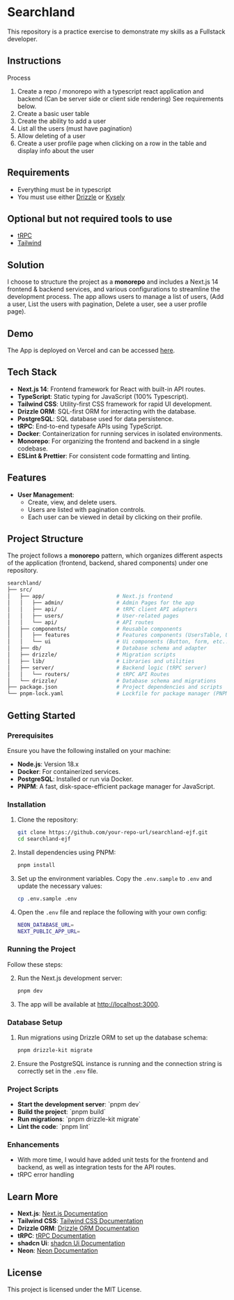# Searchland

This repository is a practice exercise to demonstrate my skills as a Fullstack developer.

## Instructions

Process

1. Create a repo / monorepo with a typescript react application and backend
   (Can be server side or client side rendering) See requirements below.
2. Create a basic user table
3. Create the ability to add a user
4. List all the users (must have pagination)
5. Allow deleting of a user
6. Create a user profile page when clicking on a row in the table and display info
   about the user

## Requirements

- Everything must be in typescript
- You must use either [Drizzle](https://orm.drizzle.team/) or [Kysely](https://kysely.dev/)

## Optional but not required tools to use

- [tRPC](https://trpc.io/)
- [Tailwind](https://tailwindcss.com/)

## Solution

I choose to structure the project as a **monorepo** and includes a Next.js 14 frontend & backend services, and various configurations to streamline the development process. The app allows users to manage a list of users, (Add a user, List the users with pagination, Delete a user, see a user profile page).

## Demo

The App is deployed on Vercel and can be accessed [here](https://searchland-ejf.vercel.app/).

## Tech Stack

- **Next.js 14**: Frontend framework for React with built-in API routes.
- **TypeScript**: Static typing for JavaScript (100% Typescript).
- **Tailwind CSS**: Utility-first CSS framework for rapid UI development.
- **Drizzle ORM**: SQL-first ORM for interacting with the database.
- **PostgreSQL**: SQL database used for data persistence.
- **tRPC**: End-to-end typesafe APIs using TypeScript.
- **Docker**: Containerization for running services in isolated environments.
- **Monorepo**: For organizing the frontend and backend in a single codebase.
- **ESLint & Prettier**: For consistent code formatting and linting.

## Features

- **User Management**:
  - Create, view, and delete users.
  - Users are listed with pagination controls.
  - Each user can be viewed in detail by clicking on their profile.

## Project Structure

The project follows a **monorepo** pattern, which organizes different aspects of the application (frontend, backend, shared components) under one repository.

```bash
searchland/
├── src/
│   ├── app/                       # Next.js frontend
│   │   ├── admin/                 # Admin Pages for the app
│   │   ├── api/                   # tRPC client API adapters
│   │   ├── users/                 # User-related pages
│   │   └── api/                   # API routes
│   ├── components/                # Reusable components
│   │   ├── features               # Features components (UsersTable, UserForm, etc...)
│   │   └── ui                     # Ui components (Button, form, etc...)
│   ├── db/                        # Database schema and adapter
│   ├── drizzle/                   # Migration scripts
│   ├── lib/                       # Libraries and utilities
│   ├── server/                    # Backend logic (tRPC server)
│   │   └── routers/               # tRPC API Routes
│   └── drizzle/                   # Database schema and migrations
├── package.json                   # Project dependencies and scripts
└── pnpm-lock.yaml                 # Lockfile for package manager (PNPM)
```

## Getting Started

### Prerequisites

Ensure you have the following installed on your machine:

- **Node.js**: Version 18.x
- **Docker**: For containerized services.
- **PostgreSQL**: Installed or run via Docker.
- **PNPM**: A fast, disk-space-efficient package manager for JavaScript.

### Installation

1. Clone the repository:

   ```bash
   git clone https://github.com/your-repo-url/searchland-ejf.git
   cd searchland-ejf
   ```

2. Install dependencies using PNPM:

   ```bash
   pnpm install
   ```

3. Set up the environment variables. Copy the `.env.sample` to `.env` and update the necessary values:

   ```bash
   cp .env.sample .env
   ```

4. Open the `.env` file and replace the following with your own config:

   ```bash
   NEON_DATABASE_URL=
   NEXT_PUBLIC_APP_URL=
   ```

### Running the Project

Follow these steps:

2. Run the Next.js development server:

   ```bash
   pnpm dev
   ```

3. The app will be available at [http://localhost:3000](http://localhost:3000).

### Database Setup

1. Run migrations using Drizzle ORM to set up the database schema:

   ```bash
   pnpm drizzle-kit migrate
   ```

2. Ensure the PostgreSQL instance is running and the connection string is correctly set in the `.env` file.

### Project Scripts

- **Start the development server**: \`pnpm dev\`
- **Build the project**: \`pnpm build\`
- **Run migrations**: \`pnpm drizzle-kit migrate\`
- **Lint the code**: \`pnpm lint\`

### Enhancements

- With more time, I would have added unit tests for the frontend and backend, as well as integration tests for the API routes.
- tRPC error handling

## Learn More

- **Next.js**: [Next.js Documentation](https://nextjs.org/docs)
- **Tailwind CSS**: [Tailwind CSS Documentation](https://tailwindcss.com/docs)
- **Drizzle ORM**: [Drizzle ORM Documentation](https://orm.drizzle.team)
- **tRPC**: [tRPC Documentation](https://trpc.io/docs)
- **shadcn Ui**: [shadcn Ui Documentation](https://ui.shadcn.com/)
- **Neon**: [Neon Documentation](https://neon.tech/)

## License

This project is licensed under the MIT License.
